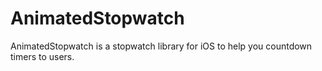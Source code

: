 # AnimatedStopwatch
AnimatedStopwatch is a stopwatch library for iOS to help you countdown timers to users.
